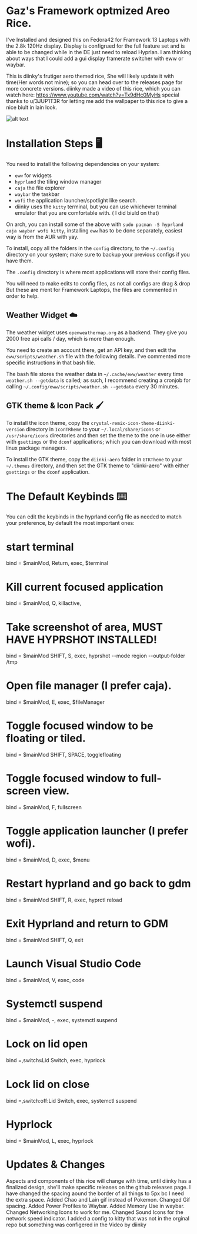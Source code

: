 # Gaz's Framework optmized Areo Rice.
I've Installed and designed this on Fedora42 for Framework 13 Laptops with the 2.8k 120Hz display. 
Display is configrued for the full feature set and is able to be changed while in the DE just need to reload Hyprlan. I am thinking about ways that I could add a gui display framerate switcher with eww or waybar.


This is diinky's frutiger aero themed rice, She will likely update it with time(Her words not mine); so you can head over to the releases page for more concrete versions. diinky made a video of this rice, which you can watch here:
https://www.youtube.com/watch?v=Tx9dHc0MyHs
special thanks to u/3JUP1T3R for letting me add the wallpaper to this rice to give a nice biult in lain look. 

![alt text](./wallpapers/aquarium.png)

# Installation Steps 🖥️

You need to install the following dependencies on your system:

- `eww` for widgets
- `hyprland` the tiling window manager
- `caja` the file explorer
- `waybar` the taskbar
- `wofi` the application launcher/spotlight like search.
- diinky uses the `kitty` terminal, but you can use whichever terminal emulator that you are comfortable with. ( I did biuld on that)

On arch, you can install some of the above with `sudo pacman -S hyprland caja waybar wofi kitty`, installing `eww` has to
be done separately, easiest way is from the AUR with yay.

To install, copy all the folders in the `config` directory, to the `~/.config` directory on your system; make sure to backup your previous configs if you have them.

The `.config` directory is where most applications will store their config files.

You will need to make edits to config files, as not all configs are drag & drop But these are ment for Framework Laptops, the files are commented in
order to help.

## Weather Widget ☁️

The weather widget uses `openweathermap.org` as a backend. They give you 2000 free api calls / day, which is more than enough.

You need to create an account there, get an API key, and then edit
the `eww/scripts/weather.sh` file with the following details. I've commented more specific instructions in that bash file.

The bash file stores the weather data in `~/.cache/eww/weather` every time `weather.sh --getdata` is called; as such, I recommend creating a
cronjob for calling `~/.config/eww/scripts/weather.sh --getdata` every 30 minutes.

## GTK theme & Icon Pack 🖌️

To install the icon theme, copy the `crystal-remix-icon-theme-diinki-version` directory in `IconTRheme` to your `~/.local/share/icons` or `/usr/share/icons` directories
and then set the theme to the one in use either with `gsettings` or the `dconf` applications; which you can download with most linux package managers.

To install the GTK theme, copy the `diinki-aero` folder in `GTKTheme` to your `~/.themes` directory,
and then set the GTK theme to "diinki-aero" with either `gsettings` or the `dconf` application.

# The Default Keybinds ⌨️

You can edit the keybinds in the hyprland config file as needed to match your preference, by default the most important ones:

# start terminal
bind = $mainMod, Return, exec, $terminal
# Kill current focused application
bind = $mainMod, Q, killactive,
# Take screenshot of area, MUST HAVE HYPRSHOT INSTALLED!
bind = $mainMod SHIFT, S, exec, hyprshot --mode region --output-folder /tmp
# Open file manager (I prefer caja).
bind = $mainMod, E, exec, $fileManager
# Toggle focused window to be floating or tiled.
bind = $mainMod SHIFT, SPACE, togglefloating
# Toggle focused window to full-screen view.
bind = $mainMod, F, fullscreen
# Toggle application launcher (I prefer wofi).
bind = $mainMod, D, exec, $menu
# Restart hyprland and go back to gdm
bind = $mainMod SHIFT, R, exec, hyprctl reload 
# Exit Hyprland and return to GDM
bind = $mainMod SHIFT, Q, exit
# Launch Visual Studio Code
bind = $mainMod, V, exec, code
# Systemctl suspend
bind = $mainMod, -, exec, systemctl suspend
# Lock on lid open
bind =,switch:on:Lid Switch, exec, hyprlock
# Lock lid on close
bind =,switch:off:Lid Switch, exec, systemctl suspend
# Hyprlock
bind = $mainMod, L, exec, hyprlock

# Updates & Changes

Aspects and components of this rice will change with time, until diinky has a finalized design, she'll make specific releases on the github releases page.
I have changed the spacing aound the border of all things to 5px bc I need the extra space. Added Chao and Lain gif instead of Pokemon. Changed Gif spacing. Added Power Profiles to Waybar. Added Memory Use in waybar. Changed Networking Icons to work for me. Changed Sound Icons for the network speed indicator. I added a config to kitty that was not in the orginal repo but something was configered in the Video by diinky
